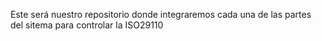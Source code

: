 Este será nuestro repositorio donde integraremos cada una de las partes del sitema para controlar la ISO29110
